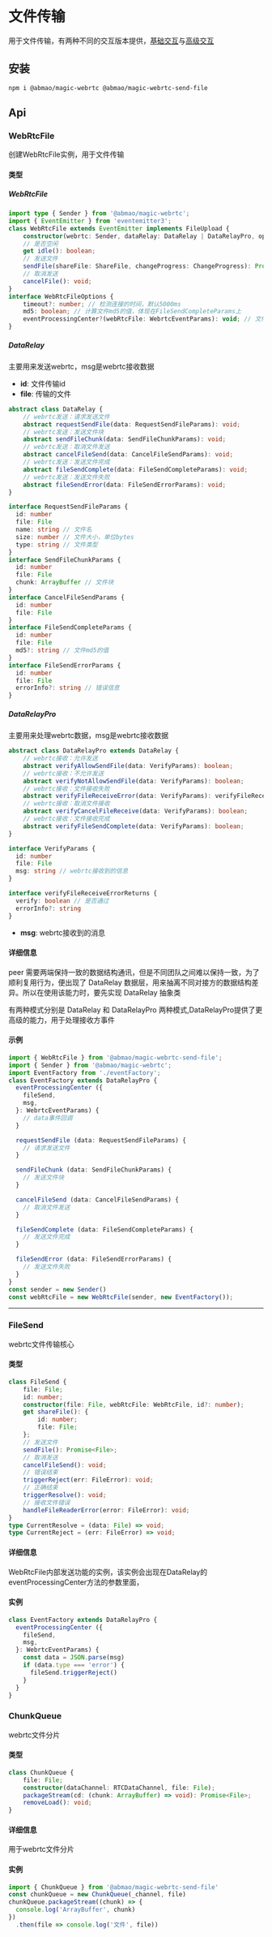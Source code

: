 # 文件传输
用于文件传输，有两种不同的交互版本提供，[基础交互](/send-file/dataRelay)与[高级交互](/send-file/dataRelayPro)

## 安装
```
npm i @abmao/magic-webrtc @abmao/magic-webrtc-send-file
```

## Api

### WebRtcFile
创建WebRtcFile实例，用于文件传输

#### 类型
##### WebRtcFile
```ts
import type { Sender } from '@abmao/magic-webrtc';
import { EventEmitter } from 'eventemitter3';
class WebRtcFile extends EventEmitter implements FileUpload {
    constructor(webrtc: Sender, dataRelay: DataRelay | DataRelayPro, options?: WebRtcFileOptions);
    // 是否空闲
    get idle(): boolean;
    // 发送文件
    sendFile(shareFile: ShareFile, changeProgress: ChangeProgress): Promise<File>; 
    // 取消发送
    cancelFile(): void;
}
interface WebRtcFileOptions {
    timeout?: number; // 检测连接的时间，默认5000ms
    md5: boolean; // 计算文件md5的值，体现在FileSendCompleteParams上
    eventProcessingCenter?(webRtcFile: WebrtcEventParams): void; // 文件传输时开始监听事件，文件传输结束自动解绑
}
```
##### DataRelay

主要用来发送webrtc，msg是webrtc接收数据
- **id**: 文件传输id
- **file**: 传输的文件
```ts
abstract class DataRelay {
    // webrtc发送：请求发送文件
    abstract requestSendFile(data: RequestSendFileParams): void;
    // webrtc发送：发送文件块
    abstract sendFileChunk(data: SendFileChunkParams): void;
    // webrtc发送：取消文件发送
    abstract cancelFileSend(data: CancelFileSendParams): void;
    // webrtc发送：发送文件完成
    abstract fileSendComplete(data: FileSendCompleteParams): void;
    // webrtc发送：发送文件失败
    abstract fileSendError(data: FileSendErrorParams): void;
}

interface RequestSendFileParams {
  id: number
  file: File
  name: string // 文件名
  size: number // 文件大小，单位bytes
  type: string // 文件类型
}
interface SendFileChunkParams {
  id: number
  file: File 
  chunk: ArrayBuffer // 文件块
}
interface CancelFileSendParams {
  id: number
  file: File
}
interface FileSendCompleteParams {
  id: number
  file: File
  md5?: string // 文件md5的值
}
interface FileSendErrorParams {
  id: number
  file: File
  errorInfo?: string // 错误信息
}
```
##### DataRelayPro

主要用来处理webrtc数据，msg是webrtc接收数据
```ts
abstract class DataRelayPro extends DataRelay {
    // webrtc接收：允许发送
    abstract verifyAllowSendFile(data: VerifyParams): boolean;
    // webrtc接收：不允许发送
    abstract verifyNotAllowSendFile(data: VerifyParams): boolean;
    // webrtc接收：文件接收失败
    abstract verifyFileReceiveError(data: VerifyParams): verifyFileReceiveErrorReturns;
    // webrtc接收：取消文件接收
    abstract verifyCancelFileReceive(data: VerifyParams): boolean;
    // webrtc接收：文件接收完成
    abstract verifyFileSendComplete(data: VerifyParams): boolean;
}

interface VerifyParams {
  id: number
  file: File
  msg: string // webrtc接收到的信息
}

interface verifyFileReceiveErrorReturns {
  verify: boolean // 是否通过
  errorInfo?: string
}
```
- **msg**: webrtc接收到的消息

#### 详细信息
peer 需要两端保持一致的数据结构通讯，但是不同团队之间难以保持一致，为了顺利复用行为，便出现了 DataRelay 数据层，用来抽离不同对接方的数据结构差异。所以在使用该能力时，要先实现 DataRelay 抽象类

有两种模式分别是 DataRelay 和 DataRelayPro 两种模式,DataRelayPro提供了更高级的能力，用于处理接收方事件
#### 示例
```ts
import { WebRtcFile } from '@abmao/magic-webrtc-send-file';
import { Sender } from '@abmao/magic-webrtc';
import EventFactory from './eventFactory';
class EventFactory extends DataRelayPro {
  eventProcessingCenter ({
    fileSend,
    msg,
  }: WebrtcEventParams) {
    // data事件回调
  }

  requestSendFile (data: RequestSendFileParams) {
    // 请求发送文件
  }

  sendFileChunk (data: SendFileChunkParams) {
    // 发送文件块
  }

  cancelFileSend (data: CancelFileSendParams) {
    // 取消文件发送
  }

  fileSendComplete (data: FileSendCompleteParams) {
    // 发送文件完成
  }

  fileSendError (data: FileSendErrorParams) {
    // 发送文件失败
  }
}
const sender = new Sender()
const webRtcFile = new WebRtcFile(sender, new EventFactory());
```
----------

### FileSend
webrtc文件传输核心
#### 类型
```ts
class FileSend {
    file: File;
    id: number;
    constructor(file: File, webRtcFile: WebRtcFile, id?: number);
    get shareFile(): {
        id: number;
        file: File;
    };
    // 发送文件
    sendFile(): Promise<File>;
    // 取消发送
    cancelFileSend(): void;
    // 错误结束
    triggerReject(err: FileError): void;
    // 正确结束
    triggerResolve(): void;
    // 接收文件错误
    handleFileReaderError(error: FileError): void;
}
type CurrentResolve = (data: File) => void;
type CurrentReject = (err: FileError) => void;
```

#### 详细信息
WebRtcFile内部发送功能的实例，该实例会出现在DataRelay的eventProcessingCenter方法的参数里面，

#### 实例
```ts
class EventFactory extends DataRelayPro {
  eventProcessingCenter ({
    fileSend,
    msg,
  }: WebrtcEventParams) {
    const data = JSON.parse(msg)
    if (data.type === 'error') {
      fileSend.triggerReject()
    }
  }
}
```

### ChunkQueue
webrtc文件分片
#### 类型
```ts
class ChunkQueue {
    file: File;
    constructor(dataChannel: RTCDataChannel, file: File);
    packageStream(cd: (chunk: ArrayBuffer) => void): Promise<File>;
    removeLoad(): void;
}
```

#### 详细信息
用于webrtc文件分片

#### 实例
```ts
import { ChunkQueue } from '@abmao/magic-webrtc-send-file'
const chunkQueue = new ChunkQueue(_channel, file)
chunkQueue.packageStream((chunk) => {
  console.log('ArrayBuffer', chunk)
})
  .then(file => console.log('文件', file))
```

